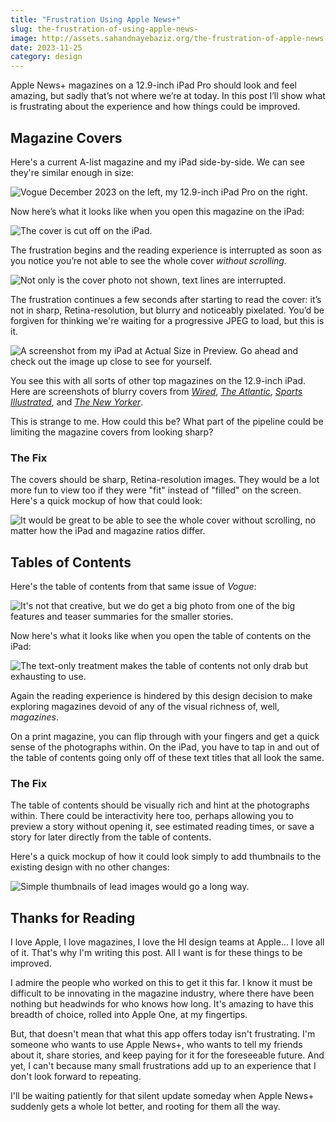 ```yaml
---
title: "Frustration Using Apple News+"
slug: the-frustration-of-using-apple-news-
image: http://assets.sahandnayebaziz.org/the-frustration-of-apple-news-plus/side-by-side-on.jpg
date: 2023-11-25
category: design
---
```


Apple News+ magazines on a 12.9-inch iPad Pro should look and feel amazing, but sadly that’s not where we’re at today. In this post I’ll show what is frustrating about the experience and how things could be improved. 

## Magazine Covers

Here's a current A-list magazine and my iPad side-by-side. We can see they're similar enough in size:

![*Vogue* December 2023 on the left, my 12.9-inch iPad Pro on the right.](http://assets.sahandnayebaziz.org/the-frustration-of-apple-news-plus/side-by-side-off-2.jpg)

Now here’s what it looks like when you open this magazine on the iPad:

![The cover is cut off on the iPad.](http://assets.sahandnayebaziz.org/the-frustration-of-apple-news-plus/side-by-side-on.jpg)

The frustration begins and the reading experience is interrupted as soon as you notice you’re not able to see the whole cover *without scrolling.*

![Not only is the cover photo not shown, text lines are interrupted.](http://assets.sahandnayebaziz.org/the-frustration-of-apple-news-plus/bottom-cut-off-solo.jpg)

The frustration continues a few seconds after starting to read the cover: it’s not in sharp, Retina-resolution, but blurry and noticeably pixelated. You’d be forgiven for thinking we're waiting for a progressive JPEG to load, but this is it.

![A screenshot from my iPad at Actual Size in Preview. Go ahead and check out the image up close to see for yourself.](https://assets.sahandnayebaziz.org/the-frustration-of-apple-news-plus/Screenshot%202023-11-25%20at%203.05.07%E2%80%AFPM.png)

You see this with all sorts of other top magazines on the 12.9-inch iPad. Here are screenshots of blurry covers from *[Wired](https://assets.sahandnayebaziz.org/the-frustration-of-apple-news-plus/magazine-wired.png)*, *[The Atlantic](https://assets.sahandnayebaziz.org/the-frustration-of-apple-news-plus/magazine-atlantic.png)*, *[Sports Illustrated](https://assets.sahandnayebaziz.org/the-frustration-of-apple-news-plus/magazine-sports-illustrated.png)*, and *[The New Yorker](https://assets.sahandnayebaziz.org/the-frustration-of-apple-news-plus/magazine-new-yorker.png)*.

This is strange to me. How could this be? What part of the pipeline could be limiting the magazine covers from looking sharp? 



### The Fix

The covers should be sharp, Retina-resolution images. They would be a lot more fun to view too if they were "fit" instead of "filled" on the screen. Here's a quick mockup of how that could look: 

![It would be great to be able to see the whole cover without scrolling, no matter how the iPad and magazine ratios differ.](https://assets.sahandnayebaziz.org/the-frustration-of-apple-news-plus/make-the-cover-fit.jpg)


## Tables of Contents

Here's the table of contents from that same issue of *Vogue*:

![It's not that creative, but we do get a big photo from one of the big features and teaser summaries for the smaller stories.](https://assets.sahandnayebaziz.org/the-frustration-of-apple-news-plus/magazine-TOC.jpg)

Now here's what it looks like when you open the table of contents on the iPad:

![The text-only treatment makes the table of contents not only drab but exhausting to use.](https://assets.sahandnayebaziz.org/the-frustration-of-apple-news-plus/ipad-TOC-2.jpg)

Again the reading experience is hindered by this design decision to make exploring magazines devoid of any of the visual richness of, well, *magazines*.

On a print magazine, you can flip through with your fingers and get a quick sense of the photographs within. On the iPad, you have to tap in and out of the table of contents going only off of these text titles that all look the same.

### The Fix

The table of contents should be visually rich and hint at the photographs within. There could be interactivity here too, perhaps allowing you to preview a story without opening it, see estimated reading times, or save a story for later directly from the table of contents. 

Here's a quick mockup of how it could look simply to add thumbnails to the existing design with no other changes: 

![Simple thumbnails of lead images would go a long way.](https://assets.sahandnayebaziz.org/the-frustration-of-apple-news-plus/make-the-toc-good.jpg)

## Thanks for Reading

I love Apple, I love magazines, I love the HI design teams at Apple... I love all of it. That's why I'm writing this post. All I want is for these things to be improved. 

I admire the people who worked on this to get it this far. I know it must be difficult to be innovating in the magazine industry, where there have been nothing but headwinds for who knows how long. It's amazing to have this breadth of choice, rolled into Apple One, at my fingertips.

But, that doesn't mean that what this app offers today isn't frustrating. I'm someone who wants to use Apple News+, who wants to tell my friends about it, share stories, and keep paying for it for the foreseeable future. And yet, I can't because many small frustrations add up to an experience that I don't look forward to repeating.

I'll be waiting patiently for that silent update someday when Apple News+ suddenly gets a whole lot better, and rooting for them all the way.
